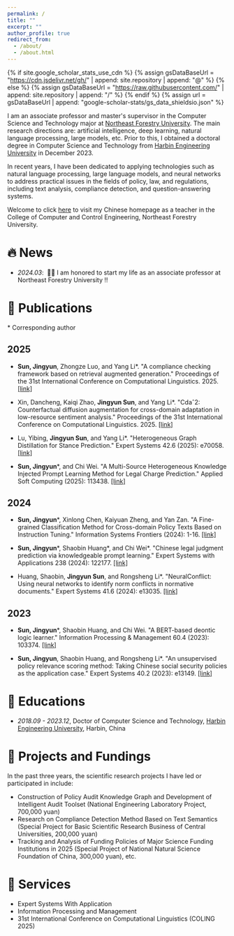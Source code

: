 ```yaml
---
permalink: /
title: ""
excerpt: ""
author_profile: true
redirect_from: 
  - /about/
  - /about.html
---
```


{% if site.google_scholar_stats_use_cdn %}
{% assign gsDataBaseUrl = "https://cdn.jsdelivr.net/gh/" | append: site.repository | append: "@" %}
{% else %}
{% assign gsDataBaseUrl = "https://raw.githubusercontent.com/" | append: site.repository | append: "/" %}
{% endif %}
{% assign url = gsDataBaseUrl | append: "google-scholar-stats/gs_data_shieldsio.json" %}

<span class='anchor' id='about-me'></span>

I am an associate professor and master's supervisor in the Computer Science and Technology major at [Northeast Forestry University](https://www.nefu.edu.cn/). The main research directions are: artificial intelligence, deep learning, natural language processing, large models, etc. Prior to this, I obtained a doctoral degree in Computer Science and Technology from [Harbin Engineering University](http://www.hrbeu.edu.cn/) in December 2023.

In recent years, I have been dedicated to applying technologies such as natural language processing, large language models, and neural networks to address practical issues in the fields of policy, law, and regulations, including text analysis, compliance detection, and question-answering systems.

Welcome to click [here](https://ccec.nefu.edu.cn/info/1039/4807.htm) to visit my Chinese homepage as a teacher in the College of Computer and Control Engineering, Northeast Forestry University.

# 🔥 News

- *2024.03*: &nbsp;🎉🎉 I am honored to start my life as an associate professor at Northeast Forestry University !!

# 📝 Publications 

\* Corresponding author

## 2025

- **Sun, Jingyun**, Zhongze Luo, and Yang Li*. "A compliance checking framework based on retrieval augmented generation." Proceedings of the 31st International Conference on Computational Linguistics. 2025. [[link]](https://aclanthology.org/2025.coling-main.178)

- Xin, Dancheng, Kaiqi Zhao, **Jingyun Sun**, and Yang Li*. "Cdaˆ2: Counterfactual diffusion augmentation for cross-domain adaptation in low-resource sentiment analysis." Proceedings of the 31st International Conference on Computational Linguistics. 2025. [[link]](https://aclanthology.org/2025.coling-main.6)

- Lu, Yibing, **Jingyun Sun**, and Yang Li*. "Heterogeneous Graph Distillation for Stance Prediction." Expert Systems 42.6 (2025): e70058. [[link]](https://onlinelibrary.wiley.com/doi/abs/10.1111/exsy.70058)

- **Sun, Jingyun***, and Chi Wei. "A Multi-Source Heterogeneous Knowledge Injected Prompt Learning Method for Legal Charge Prediction." Applied Soft Computing (2025): 113438. [[link]](https://www.sciencedirect.com/science/article/abs/pii/S1568494625007495)

## 2024

- **Sun, Jingyun***, Xinlong Chen, Kaiyuan Zheng, and Yan Zan. "A Fine-grained Classification Method for Cross-domain Policy Texts Based on Instruction Tuning." Information Systems Frontiers (2024): 1-16. [[link]](https://link.springer.com/article/10.1007/s10796-024-10554-2)

- **Sun, Jingyun***, Shaobin Huang*, and Chi Wei*. "Chinese legal judgment prediction via knowledgeable prompt learning." Expert Systems with Applications 238 (2024): 122177. [[link]](https://www.sciencedirect.com/science/article/abs/pii/S0957417423026799)

- Huang, Shaobin, **Jingyun Sun**, and Rongsheng Li*. "NeuralConflict: Using neural networks to identify norm conflicts in normative documents." Expert Systems 41.6 (2024): e13035. [[link]](https://onlinelibrary.wiley.com/doi/abs/10.1111/exsy.13035)

## 2023

- **Sun, Jingyun***, Shaobin Huang, and Chi Wei. "A BERT-based deontic logic learner." Information Processing & Management 60.4 (2023): 103374. [[link]](https://www.sciencedirect.com/science/article/abs/pii/S0306457323001115)

- **Sun, Jingyun**, Shaobin Huang, and Rongsheng Li*. "An unsupervised policy relevance scoring method: Taking Chinese social security policies as the application case." Expert Systems 40.2 (2023): e13149. [[link]](https://onlinelibrary.wiley.com/doi/abs/10.1111/exsy.13149)



# 📖 Educations
- *2018.09 - 2023.12*, Doctor of Computer Science and Technology, [Harbin Engineering University](http://www.hrbeu.edu.cn/), Harbin, China

# 💬 Projects and Fundings
In the past three years, the scientific research projects I have led or participated in include:

- Construction of Policy Audit Knowledge Graph and Development of Intelligent Audit Toolset (National Engineering Laboratory Project, 700,000 yuan)
- Research on Compliance Detection Method Based on Text Semantics (Special Project for Basic Scientific Research Business of Central Universities, 200,000 yuan)
- Tracking and Analysis of Funding Policies of Major Science Funding Institutions in 2025 (Special Project of National Natural Science Foundation of China, 300,000 yuan), etc.

# 📑 Services
- Expert Systems With Application
- Information Processing and Management
- 31st International Conference on Computational Linguistics (COLING 2025)
